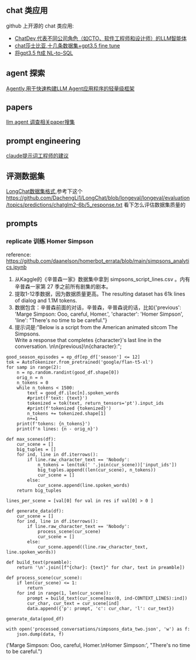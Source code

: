## chat 类应用

github 上开源的 chat 类应用:
* [ChatDev,代表不同公司角色（如CTO、软件工程师和设计师）的LLM智能体](https://github.com/OpenBMB/ChatDev)
* [chat莎士比亚,十几条数据集+gpt3.5 fine tune](https://github.com/steven-tey/shooketh/tree/main)
* [将gpt3.5 ft成 NL-to-SQL](https://medium.com/dataherald/fine-tuning-gpt-3-5-turbo-for-natural-language-to-sql-4445c1d37f7c)

## agent 探索

[Agently,用于快速构建LLM Agent应用程序的轻量级框架](https://github.com/Maplemx/Agently)

## papers

[llm agent 调查相关paper搜集](https://github.com/Paitesanshi/LLM-Agent-Survey)

## prompt engineering

[claude提示词工程师的建议](https://twitter.com/op7418/status/1696868059770925391)

## 评测数据集

[LongChat数据集格式](https://github.com/DachengLi1/LongChat),参考下这个 https://github.com/DachengLi1/LongChat/blob/longeval/longeval/evaluation/topics/predictions/chatglm2-6b/5_response.txt
看下怎么评估数据集质量的

## prompts

### replicate 训练 Homer Simpson
reference: https://github.com/daanelson/homerbot_errata/blob/main/simpsons_analytics.ipynb
1. 从Kaggle的《辛普森一家》数据集中拿到 simpsons_script_lines.csv 。内有辛普森一家第 27 季之前所有剧集的剧本。
2. 提取1-12季数据，因为数据质量更高。The resulting dataset has 61k lines of dialog and 1.1M tokens.
3. 数据包含：辛普森前面的对话，辛普森，辛普森说的话，比如{'previous': 'Marge Simpson: Ooo, careful, Homer.',
 'character': 'Homer Simpson',
 'line': "There's no time to be careful."}
4. 提示词是:"Below is a script from the American animated sitcom The Simpsons.\
 Write a response that completes {character}'s last line in the \
conversation. \n\n{previous}\n{character}:";

```python3
good_season_episodes = ep_df[ep_df['season'] <= 12]
tok = AutoTokenizer.from_pretrained('google/flan-t5-xl')
for samp in range(2):
    n = np.random.randint(good_df.shape[0])
    orig_n = n
    n_tokens = 0
    while n_tokens < 1500:
        text = good_df.iloc[n].spoken_words
        #print(f'text: {text}')
        tokenized = tok(text, return_tensors='pt').input_ids
        #print(f'tokenized {tokenized}')
        n_tokens += tokenized.shape[1]
        n+=1
    print(f'tokens: {n_tokens}')
    print(f'n lines: {n - orig_n}')

def max_scenes(df):
    cur_scene = []
    big_tuples = []
    for ind, line in df.iterrows():
        if line.raw_character_text == 'Nobody':
            n_tokens = len(tok(' '.join(cur_scene))['input_ids'])
            big_tuples.append((len(cur_scene), n_tokens))
            cur_scene = []
        else:
            cur_scene.append(line.spoken_words)
    return big_tuples

lines_per_scene = [val[0] for val in res if val[0] > 0 ]

def generate_data(df):
    cur_scene = []
    for ind, line in df.iterrows():
        if line.raw_character_text == 'Nobody':
            process_scene(cur_scene)
            cur_scene = []
        else:
            cur_scene.append((line.raw_character_text, line.spoken_words))

def build_text(preamble):
    return '\n'.join([f"{char}: {text}" for char, text in preamble])

def process_scene(cur_scene):
    if len(cur_scene) <= 1:
        return
    for ind in range(1, len(cur_scene)):
        prompt = build_text(cur_scene[max(0, ind-CONTEXT_LINES):ind])
        cur_char, cur_text = cur_scene[ind]
        data.append({'p': prompt, 'c': cur_char, 'l': cur_text})

generate_data(good_df)

with open('processed_conversations/simpsons_data_two.json', 'w') as f:
    json.dump(data, f)
```

('Marge Simpson: Ooo, careful, Homer.\nHomer Simpson:',
 "There's no time to be careful.")

